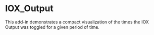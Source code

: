 # IOX_Output

This add-in demonstrates a compact visualization of the times the IOX Output was toggled for a given period of time.
